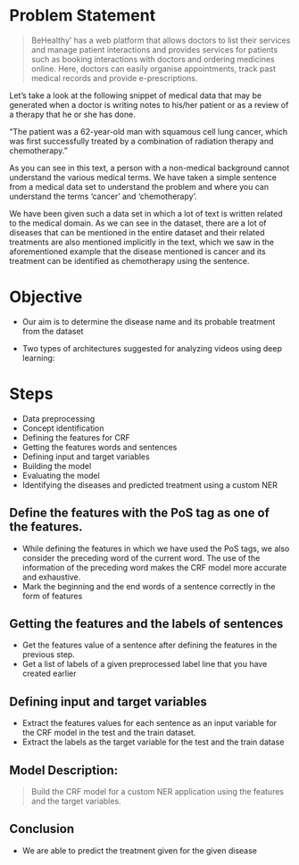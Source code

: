 # Problem Statement
> BeHealthy’ has a web platform that allows doctors to list their services and manage patient interactions and provides services for patients such as booking interactions with doctors and ordering medicines online. Here, doctors can easily organise appointments, track past medical records and provide e-prescriptions.

 Let’s take a look at the following snippet of medical data that may be generated when a doctor is writing notes to his/her patient or as a review of a therapy that he or she has done.

“The patient was a 62-year-old man with squamous cell lung cancer, which was first successfully treated by a combination of radiation therapy and chemotherapy.”

As you can see in this text, a person with a non-medical background cannot understand the various medical terms. We have taken a simple sentence from a medical data set to understand the problem and where you can understand the terms ‘cancer’ and ‘chemotherapy’. 

We have been given such a data set in which a lot of text is written related to the medical domain. As we can see in the dataset, there are a lot of diseases that can be mentioned in the entire dataset and their related treatments are also mentioned implicitly in the text, which we saw in the aforementioned example that the disease mentioned is cancer and its treatment can be identified as chemotherapy using the sentence.


# Objective

- Our aim is to determine the disease name and its probable treatment from the dataset

- Two types of architectures suggested for analyzing videos using deep learning:

# Steps 

- Data preprocessing
- Concept identification
- Defining the features for CRF
- Getting the features words and sentences
- Defining input and target variables
- Building the model
- Evaluating the model
- Identifying the diseases and predicted treatment using a custom NER

## Define the features with the PoS tag as one of the features.
- While defining the features in which we have used the PoS tags, we also consider the preceding word of the current word. The use of the information of the preceding word makes the CRF model more accurate and exhaustive.
- Mark the beginning and the end words of a sentence correctly in the form of features

## Getting the features and the labels of sentences

-  Get the features value of a sentence after defining the features in the previous step.
-  Get a list of labels of a given preprocessed label line that you have created earlier

## Defining input and target variables

- Extract the features values for each sentence as an input variable for the CRF model in the test and the train dataset.
- Extract the labels as the target variable for the test and the train datase

## Model Description:
> Build the CRF model for a custom NER application using the features and the target variables.

## Conclusion

- We are able to predict the treatment given for the given disease
